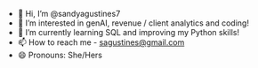 - 👋 Hi, I’m @sandyagustines7
- 👀 I’m interested in genAI, revenue / client analytics and coding! 
- 🌱 I’m currently learning SQL and improving my Python skills!
- 📫 How to reach me - sagustines@gmail.com
- 😄 Pronouns: She/Hers

<!---
sandyagustines7/sandyagustines7 is a ✨ special ✨ repository because its `README.md` (this file) appears on your GitHub profile.
You can click the Preview link to take a look at your changes.
--->
